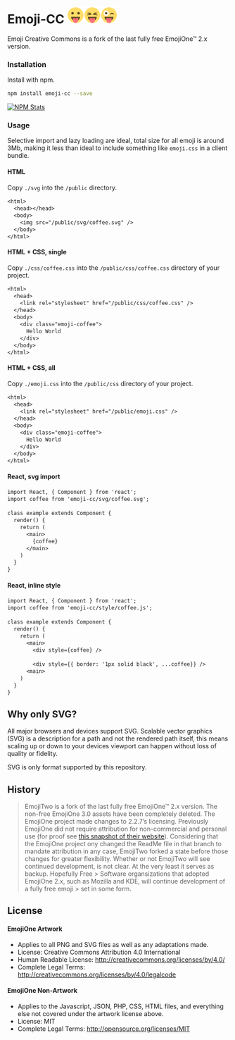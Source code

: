 # Emoji-CC <img src="/svg/stuckOutTongue.svg" data-canonical-src="/svg/stuckOutTongue.svg" width="38" height="38" /><img src="/svg/stuckOutTongueClosedEyes.svg" data-canonical-src="/svg/stuckOutTongueClosedEyes.svg" width="38" height="38" /><img src="/svg/stuckOutTongueWinkingEye.svg" data-canonical-src="/svg/stuckOutTongueWinkingEye.svg" width="38" height="38" />
Emoji Creative Commons is a fork of the last fully free EmojiOne™ 2.x version.

### Installation

Install with npm.

```sh
npm install emoji-cc --save
```
[![NPM Stats](https://nodei.co/npm/emoji-cc.png?downloads=true)](https://npmjs.org/package/emoji-cc)

### Usage
Selective import and lazy loading are ideal, total size for all emoji is around 3Mb, making it less than ideal to include something like `emoji.css` in a client bundle.

#### HTML
Copy `./svg` into the `/public` directory.
```
<html>
  <head></head>
  <body>
    <img src="/public/svg/coffee.svg" />
  </body>
</html>
```

#### HTML + CSS, single
Copy `./css/coffee.css` into the `/public/css/coffee.css` directory of your project.
```
<html>
  <head>
    <link rel="stylesheet" href="/public/css/coffee.css" />
  </head>
  <body>
    <div class="emoji-coffee">
      Hello World
    </div>
  </body>
</html>
```

#### HTML + CSS, all
Copy `./emoji.css` into the `/public/css` directory of your project.
```
<html>
  <head>
    <link rel="stylesheet" href="/public/emoji.css" />
  </head>
  <body>
    <div class="emoji-coffee">
      Hello World
    </div>
  </body>
</html>
```


#### React, svg import
```
import React, { Component } from 'react';
import coffee from 'emoji-cc/svg/coffee.svg';

class example extends Component {
  render() {
    return (
      <main>
        {coffee}
      </main>
    )
  }
}
```
#### React, inline style
```
import React, { Component } from 'react';
import coffee from 'emoji-cc/style/coffee.js';

class example extends Component {
  render() {
    return (
      <main>
        <div style={coffee} />
        
        <div style={{ border: '1px solid black', ...coffee}} />
      <main>
    )
  }
}
```

## Why only SVG?
All major browsers and devices support SVG. Scalable vector graphics (SVG) is a description for a path and not the rendered path itself, this means scaling up or down to your devices viewport can happen without loss of quality or fidelity. 

SVG is only format supported by this repository.

## History
> EmojiTwo is a fork of the last fully free EmojiOne™ 2.x version.
> The non-free EmojiOne 3.0 assets have been completely deleted.
> The EmojiOne project made changes to 2.2.7’s licensing. Previously EmojiOne did not require attribution for non-commercial 
> and personal use 
> (for proof see [this snapshot of their website](https://web-beta.archive.org/web/20170327003706/http://emojione.com/licensing/#attribution)). 
> Considering that the EmojiOne project ony changed the ReadMe file in that branch to mandate attribution in any case, 
> EmojiTwo forked a state before those changes for greater flexibility.
> Whether or not EmojiTwo will see continued development, is not clear. At the very least it serves as backup. Hopefully Free > Software organsizations that adopted EmojiOne 2.x, such as Mozilla and KDE, will continue development of a fully free emoji > set in some form.

## License

#### EmojiOne Artwork

*  Applies to all PNG and SVG files as well as any adaptations made.
*  License: Creative Commons Attribution 4.0 International
*  Human Readable License: http://creativecommons.org/licenses/by/4.0/
*  Complete Legal Terms: http://creativecommons.org/licenses/by/4.0/legalcode


#### EmojiOne Non-Artwork

*  Applies to the Javascript, JSON, PHP, CSS, HTML files, and everything else not covered under the artwork license above.
*  License: MIT
*  Complete Legal Terms: http://opensource.org/licenses/MIT
